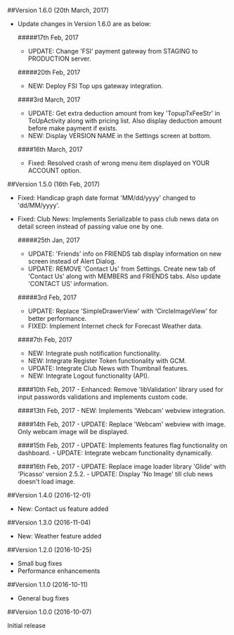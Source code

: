 ##Version  1.6.0 (20th March, 2017)

- Update changes in Version 1.6.0 are as below:

    #####17th Feb, 2017
     - UPDATE: Change 'FSI' payment gateway from STAGING to PRODUCTION server.

    #####20th Feb, 2017
     - NEW: Deploy FSI Top ups gateway integration.
     
    ####3rd March, 2017
     - UPDATE: Get extra deduction amount from key 'TopupTxFeeStr' in ToUpActivity along with pricing list. Also display deduction amount before make payment if exists.
     - NEW: Display VERSION NAME in the Settings screen at bottom.

    ####16th March, 2017
     - Fixed: Resolved crash of wrong menu item displayed on YOUR ACCOUNT option.

##Version  1.5.0 (16th Feb, 2017)

- Fixed: Handicap graph date format 'MM/dd/yyyy' changed to 'dd/MM/yyyy'.
- Fixed: Club News: Implements Serializable to pass club news data on detail screen instead of passing value one by one.

    #####25th Jan, 2017
    - UPDATE: 'Friends' info on FRIENDS tab display information on new screen instead of Alert Dialog.
    - UPDATE: REMOVE 'Contact Us' from Settings. Create new tab of 'Contact Us' along with MEMBERS and FRIENDS tabs. Also update 'CONTACT US' information.

    #####3rd Feb, 2017
    - UPDATE: Replace 'SimpleDrawerView' with 'CircleImageView' for better performance.
    - FIXED: Implement Internet check for Forecast Weather data.

    ####7th Feb, 2017
    - NEW: Integrate push notification functionality.
	- NEW: Integrate Register Token functionality with GCM.
	- UPDATE: Integrate Club News with Thumbnail features.
	- NEW: Integrate Logout functionality (API).

	####10th Feb, 2017
      - Enhanced: Remove 'libValidation' library used for input passwords validations and implements custom code.

    ####13th Feb, 2017
      - NEW: Implements 'Webcam' webview integration.

    ####14th Feb, 2017
      - UPDATE: Replace 'Webcam' webview with image. Only webcam image will be displayed.
	  
	####15th Feb, 2017
	  - UPDATE: Implements features flag functionality on dashboard.
	  - UPDATE: Integrate webcam functionality dynamically.

	 ####16th Feb, 2017
       - UPDATE: Replace image loader library 'Glide' with 'Picasso' version 2.5.2.
       - UPDATE: Display 'No Image' till club news doesn't load image.

##Version 1.4.0 (2016-12-01)

- New: Contact us feature added

##Version 1.3.0 (2016-11-04)

- New: Weather feature added

##Version 1.2.0 (2016-10-25)

- Small bug fixes
- Performance enhancements

##Version 1.1.0 (2016-10-11)

- General bug fixes

##Version 1.0.0 (2016-10-07)

Initial release
